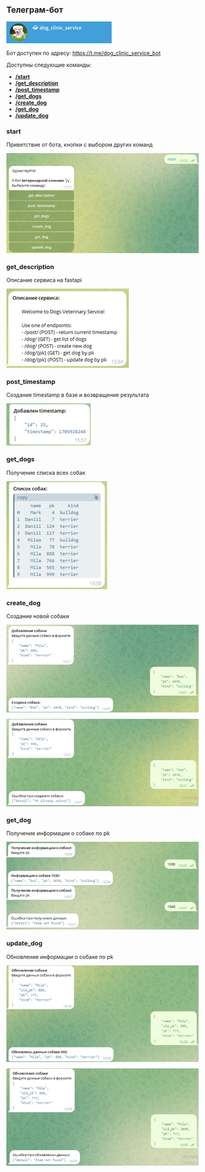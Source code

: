 ## Телеграм-бот

![Alt text](images/main.png)

Бот доступен по адресу: https://t.me/dog_clinic_service_bot

Доступны следующие команды:

- [**/start**](#start)
- [**/get_description**](#get_description)
- [**/post_timestamp**](#post_timestamp)
- [**/get_dogs**](#get_dogs)
- [**/create_dog**](#create_dog)
- [**/get_dog**](#get_dog)
- [**/update_dog**](#update_dog)

### start

Приветствие от бота, кнопки с выбором других команд

![Alt text](images/start.png)

### get_description

Описание сервиса на fastapi

![Alt text](images/get_description.png)

### post_timestamp

Создание timestamp в базе и возвращение результата

![Alt text](images/post_timestamp.png)

### get_dogs

Получение списка всех собак

![Alt text](images/get_dogs.png)

### create_dog

Создание новой собаки

![Alt text](images/create_dog.png)

![Alt text](images/create_dog_error.png)

### get_dog

Получение информации о собаке по pk

![Alt text](images/get_dog.png)

### update_dog

Обновление информации о собаке по pk

![Alt text](images/update_dog.png)

![Alt text](images/update_dog_error.png)
